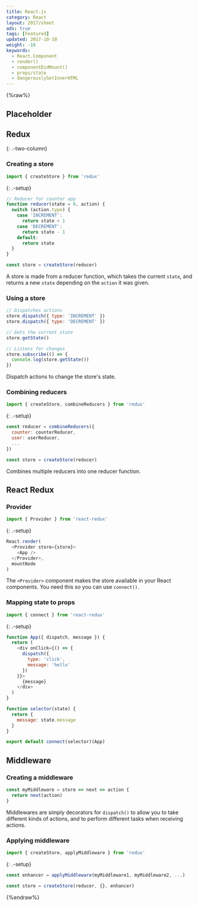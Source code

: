 ```yaml
---
title: React.js
category: React
layout: 2017/sheet
ads: true
tags: [Featured]
updated: 2017-10-10
weight: -10
keywords:
  - React.Component
  - render()
  - componentDidMount()
  - props/state
  - dangerouslySetInnerHTML
---
```


{%raw%}

## Placeholder

Redux
---------
{: .-two-column}

### Creating a store

```js
import { createStore } from 'redux'
```
{: .-setup}

```js
// Reducer for counter app
function reducer(state = 0, action) {
  switch (action.type) {
    case 'INCREMENT':
      return state + 1
    case 'DECREMENT':
      return state - 1
    default:
      return state
  }
}

const store = createStore(reducer)
```

A store is made from a reducer function, which takes the current `state`, and returns a new `state` depending on the `action` it was given.

### Using a store

```js
// Dispatches actions
store.dispatch({ type: 'INCREMENT' })
store.dispatch({ type: 'DECREMENT' })
```

```js
// Gets the current state
store.getState()
```

```js
// Listens for changes
store.subscribe(() => {
  console.log(store.getState()) 
})
```

Dispatch actions to change the store's state.

### Combining reducers

```js
import { createStore, combineReducers } from 'redux'
```
{: .-setup}

```js
const reducer = combineReducers({
  counter: counterReducer, 
  user: userReducer,
  ... 
})

const store = createStore(reducer)
```

Combines multiple reducers into one reducer function.

## React Redux

### Provider

```js
import { Provider } from 'react-redux'
```
{: .-setup}

```js
React.render(
  <Provider store={store}>
    <App />
  </Provider>, 
  mountNode
)
```

The `<Provider>` component makes the store available in your React components. You need this so you can use `connect()`.


### Mapping state to props

```js
import { connect } from 'react-redux'
```
{: .-setup}

```js
function App({ dispatch, message }) {
  return (
    <div onClick={() => {
      dispatch({ 
        type: 'click', 
        message: 'hello' 
      })
    }}>
      {message}
    </div>
  )
}

function selector(state) {
  return { 
    message: state.message 
  }
}

export default connect(selector)(App)
```

## Middleware

### Creating a middleware

```js
const myMiddleware = store => next => action { 
  return next(action) 
}
```

Middlewares are simply decorators for `dispatch()` to allow you to take
different kinds of actions, and to perform different tasks when receiving
actions.

### Applying middleware

```js
import { createStore, applyMiddleware } from 'redux'
```
{: .-setup}

```js
const enhancer = applyMiddleware(myMiddleware1, myMiddleware2, ...)

const store = createStore(reducer, {}, enhancer)
```

{%endraw%}
